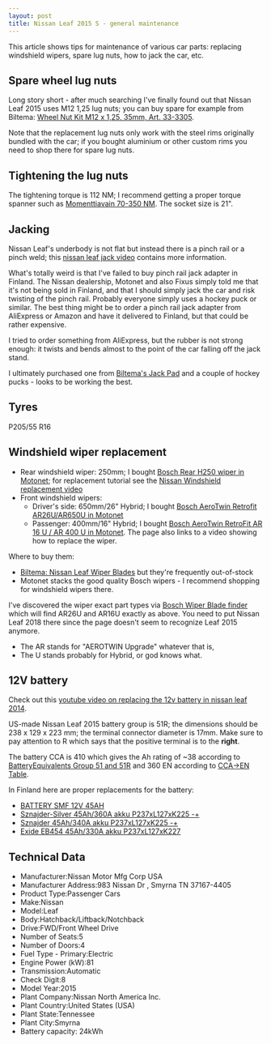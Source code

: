 ```yaml
---
layout: post
title: Nissan Leaf 2015 S - general maintenance
---
```


This article shows tips for maintenance of various car parts: replacing windshield
wipers, spare lug nuts, how to jack the car, etc.

## Spare wheel lug nuts

Long story short - after much searching I've finally found out that
Nissan Leaf 2015 uses M12 1,25 lug nuts; you can buy spare for example from
Biltema: [Wheel Nut Kit M12 x 1,25, 35mm, Art. 33-3305](https://www.biltema.fi/en-fi/car---mc/styling/exterior-styling/wheel-nuts-10-pcs-2000019355).

Note that the replacement lug nuts only work with the steel rims originally bundled
with the car; if you bought aluminium or other custom rims you need to shop
there for spare lug nuts.

## Tightening the lug nuts

The tightening torque is 112 NM; I recommend getting a proper torque spanner
such as [Momenttiavain 70-350 NM](https://www.biltema.fi/tyokalut/kasityokalut/hylsytyokalut/momenttiavaimet/momenttiavain-70-350-nm-2000030634).
The socket size is 21".

## Jacking

Nissan Leaf's underbody is not flat but instead there is a pinch rail or
a pinch weld; this [nissan leaf jack video](https://www.youtube.com/watch?v=abbDGR60NsE)
contains more information.

What's totally weird is that I've failed to buy pinch rail jack adapter in Finland.
The Nissan dealership, Motonet and also Fixus simply told me that it's not being
sold in Finland, and that I should simply jack the car and risk twisting of the pinch rail.
Probably everyone simply uses a hockey puck or similar. The best thing
might be to order a pinch rail jack adapter from AliExpress or Amazon and have
it delivered to Finland, but that could be rather expensive.

I tried to order something from AliExpress, but the rubber is not strong enough:
it twists and bends almost to the point of the car falling off the jack stand.

I ultimately purchased one from [Biltema's Jack Pad](https://www.biltema.fi/autoilu---mp/korjaamovarusteet/nostotyokalut/tunkit/jack-pad-2000017051)
and a couple of hockey pucks - looks to be working the best.

## Tyres

P205/55 R16

## Windshield wiper replacement

* Rear windshield wiper: 250mm; I bought [Bosch Rear H250 wiper in Motonet](https://www.motonet.fi/fi/tuote/129580/Bosch-H250-takalasinpyyhin-25-cm);
  for replacement tutorial see the [Nissan Windshield replacement video](https://www.youtube.com/watch?v=QDfQ0MzSZtE)
* Front windshield wipers:
   * Driver's side: 650mm/26" Hybrid; I bought [Bosch AeroTwin Retrofit AR26U/AR650U in Motonet](https://www.motonet.fi/fi/tuote/120192/Bosch-AeroTwin-RetroFit-AR26U--AR650U-tuulilasinpyyhin-65-cm)
   * Passenger: 400mm/16" Hybrid; I bought [Bosch AeroTwin RetroFit AR 16 U / AR 400 U in Motonet](https://www.motonet.fi/fi/tuote/120184/Bosch-AeroTwin-RetroFit-AR16U--AR400U-tuulilasinpyyhin-40-cm).
     The page also links to a video showing how to replace the wiper.

Where to buy them:

* [Biltema: Nissan Leaf Wiper Blades](https://www.biltema.fi/en-fi/search-page/?query=wiper%20blade%20nissan%20leaf)
  but they're frequently out-of-stock
* Motonet stacks the good quality Bosch wipers - I recommend shopping for windshield wipers there.

I've discovered the wiper exact part types via [Bosch Wiper Blade finder](https://www.boschwiperblades.com/)
which will find AR26U and AR16U exactly as above. You need to put Nissan Leaf 2018 there since
the page doesn't seem to recognize Leaf 2015 anymore.
* The AR stands for "AEROTWIN Upgrade" whatever that is,
* The U stands probably for Hybrid, or god knows what.

## 12V battery

Check out this [youtube video on replacing the 12v battery in nissan leaf 2014](https://www.youtube.com/watch?v=sS3ssRpJYdg).

US-made Nissan Leaf 2015 battery group is 51R; the dimensions should be 238 x 129 x 223 mm; the terminal connector diameter is 17mm. Make sure to pay attention to R which says that
the positive terminal is to the **right**.

The battery CCA is 410 which gives the Ah rating of ~38 according to [BatteryEquivalents Group 51 and 51R](https://www.batteryequivalents.com/group-51-and-51r-batteries-dimensions-features-and-recommendations.html) and 360 EN according to [CCA->EN Table](https://battery-service.com/support/cca/).

In Finland here are proper replacements for the battery:
* [BATTERY SMF 12V 45AH](https://www.biltema.fi/en-fi/car---mc/car-spares/electrical-system/car-batteries/battery-smf-12v-45ah-2000029829)
* [Sznajder-Silver 45Ah/360A akku P237xL127xK225 -+](https://m.motonet.fi/fi/tuote/903009/Sznajder-Silver-45Ah360A-akku-P237xL127xK225--)
* [Sznajder 45Ah/340A akku P237xL127xK225 -+](https://m.motonet.fi/fi/tuote/9054577/Sznajder-45Ah340A-akku-P237xL127xK225--)
* [Exide EB454 45Ah/330A akku P237xL127xK227](https://m.motonet.fi/fi/tuote/909512/Exide-EB454-45Ah330A-akku-P237xL127xK227)

## Technical Data

* Manufacturer:Nissan Motor Mfg Corp USA
* Manufacturer Address:983 Nissan Dr , Smyrna TN 37167-4405
* Product Type:Passenger Cars
* Make:Nissan
* Model:Leaf
* Body:Hatchback/Liftback/Notchback
* Drive:FWD/Front Wheel Drive
* Number of Seats:5
* Number of Doors:4
* Fuel Type - Primary:Electric
* Engine Power (kW):81
* Transmission:Automatic
* Check Digit:8
* Model Year:2015
* Plant Company:Nissan North America Inc.
* Plant Country:United States (USA)
* Plant State:Tennessee
* Plant City:Smyrna
* Battery capacity: 24kWh
